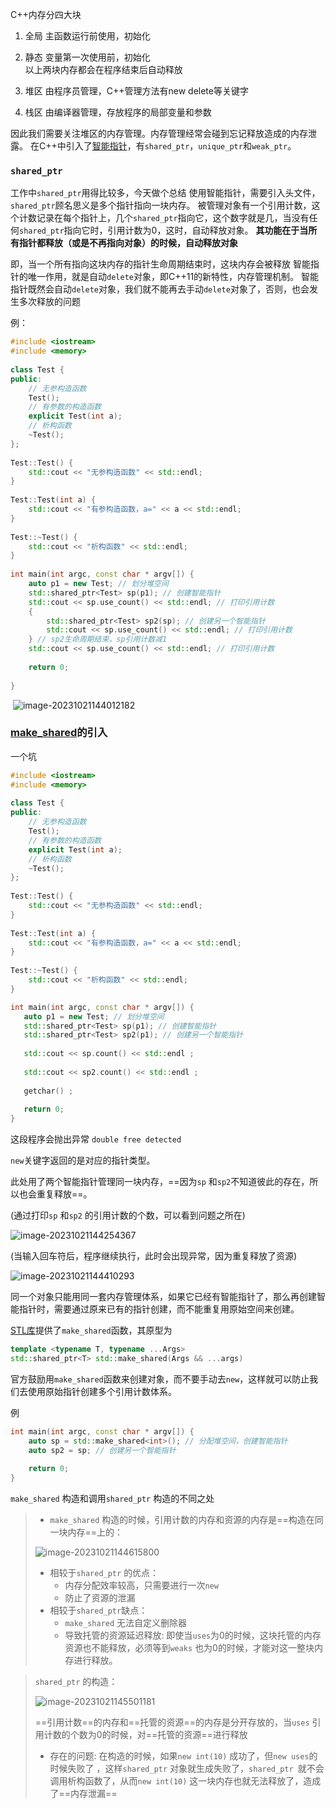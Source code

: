  

C++内存分四大块

1.  全局 主函数运行前使用，初始化
  
2.  静态 变量第一次使用前，初始化  
    以上两块内存都会在程序结束后自动释放
    
3.  堆区 由程序员管理，C++管理方法有new delete等关键字
  
4.  栈区 由编译器管理，存放程序的局部变量和参数
  

因此我们需要关注堆区的内存管理。内存管理经常会碰到忘记释放造成的内存泄露。 
在C++中引入了[智能指针](https://so.csdn.net/so/search?q=%E6%99%BA%E8%83%BD%E6%8C%87%E9%92%88&spm=1001.2101.3001.7020)，有`shared_ptr`，`unique_ptr`和`weak_ptr`。

### `shared_ptr`

工作中`shared_ptr`用得比较多，今天做个总结 
使用智能指针，需要引入头文件，`shared_ptr`顾名思义是多个指针指向一块内存。 
被管理对象有一个引用计数，这个计数记录在每个指针上，几个`shared_ptr`指向它，这个数字就是几，当没有任何`shared_ptr`指向它时，引用计数为0，这时，自动释放对象。 
**其功能在于当所有指针都释放（或是不再指向对象）的时候，自动释放对象**

即，当一个所有指向这块内存的指针生命周期结束时，这块内存会被释放 
智能指针的唯一作用，就是自动`delete`对象，即C++11的新特性，内存管理机制。 
智能指针既然会自动`delete`对象，我们就不能再去手动`delete`对象了，否则，也会发生多次释放的问题

例：

```C++
#include <iostream>
#include <memory>
 
class Test {
public:
    // 无参构造函数
    Test();
    // 有参数的构造函数
    explicit Test(int a);
    // 析构函数
    ~Test();
};
 
Test::Test() {
    std::cout << "无参构造函数" << std::endl;
}
 
Test::Test(int a) {
    std::cout << "有参构造函数，a=" << a << std::endl;
}
 
Test::~Test() {
    std::cout << "析构函数" << std::endl;
}
 
int main(int argc, const char * argv[]) {
    auto p1 = new Test; // 划分堆空间
    std::shared_ptr<Test> sp(p1); // 创建智能指针
    std::cout << sp.use_count() << std::endl; // 打印引用计数
    {
        std::shared_ptr<Test> sp2(sp); // 创建另一个智能指针
        std::cout << sp.use_count() << std::endl; // 打印引用计数
    } // sp2生命周期结束，sp引用计数减1
    std::cout << sp.use_count() << std::endl; // 打印引用计数
    
    return 0;
    
} 
```


​      ![image-20231021144012182](assets/image-20231021144012182.png)


### [make\_shared](https://so.csdn.net/so/search?q=make_shared&spm=1001.2101.3001.7020)的引入

一个坑


```c++
#include <iostream>
#include <memory>
 
class Test {
public:
    // 无参构造函数
    Test();
    // 有参数的构造函数
    explicit Test(int a);
    // 析构函数
    ~Test();
};
 
Test::Test() {
    std::cout << "无参构造函数" << std::endl;
}
 
Test::Test(int a) {
    std::cout << "有参构造函数，a=" << a << std::endl;
}
 
Test::~Test() {
    std::cout << "析构函数" << std::endl;
}

int main(int argc, const char * argv[]) {
   auto p1 = new Test; // 划分堆空间
   std::shared_ptr<Test> sp(p1); // 创建智能指针
   std::shared_ptr<Test> sp2(p1); // 创建另一个智能指针
	
   std::cout << sp.count() << std::endl ; 
   
   std::cout << sp2.count() << std::endl ; 
   
   getchar() ; 
   
   return 0;
}
```


这段程序会抛出异常 `double free detected`

`new`关键字返回的是对应的指针类型。

此处用了两个智能指针管理同一块内存，==因为`sp` 和`sp2`不知道彼此的存在，所以也会重复释放==。

(通过打印`sp` 和`sp2` 的引用计数的个数，可以看到问题之所在)

![image-20231021144254367](assets/image-20231021144254367.png)

(当输入回车符后，程序继续执行，此时会出现异常，因为重复释放了资源)

![image-20231021144410293](assets/image-20231021144410293.png)

同一个对象只能用同一套内存管理体系，如果它已经有智能指针了，那么再创建智能指针时，需要通过原来已有的指针创建，而不能重复用原始空间来创建。

[STL库](https://so.csdn.net/so/search?q=STL%E5%BA%93&spm=1001.2101.3001.7020)提供了`make_shared`函数，其原型为

```c++
template <typename T, typename ...Args>
std::shared_ptr<T> std::make_shared(Args && ...args)
```


官方鼓励用`make_shared`函数来创建对象，而不要手动去`new`，这样就可以防止我们去使用原始指针创建多个引用计数体系。

例

```c++
int main(int argc, const char * argv[]) {
    auto sp = std::make_shared<int>(); // 分配堆空间，创建智能指针
    auto sp2 = sp; // 创建另一个智能指针
    
    return 0;
}
```



`make_shared` 构造和调用`shared_ptr` 构造的不同之处

> + `make_shared` 构造的时候，引用计数的内存和资源的内存是==构造在同一块内存==上的：
>
> ![image-20231021144615800](assets/image-20231021144615800.png)
>
> + 相较于`shared_ptr` 的优点：
>   + 内存分配效率较高，只需要进行一次`new` 
>   + 防止了资源的泄漏
> + 相较于`shared_ptr`缺点：
>   + `make_shared` 无法自定义删除器
>   + 导致托管的资源延迟释放: 即使当`uses`为0的时候，这块托管的内存资源也不能释放，必须等到`weaks` 也为0的时候，才能对这一整块内存进行释放。

> `shared_ptr` 的构造：
>
> ![image-20231021145501181](assets/image-20231021145501181.png)
>
> ==引用计数==的内存和==托管的资源==的内存是分开存放的，当`uses` 引用计数的个数为0的时候，对==托管的资源==进行释放
>
> + 存在的问题:  在构造的时候，如果`new int(10)` 成功了，但`new uses`的时候失败了 ，这样`shared_ptr` 对象就生成失败了，`shared_ptr `就不会调用析构函数了，从而`new int(10)` 这一块内存也就无法释放了，造成了==内存泄漏==